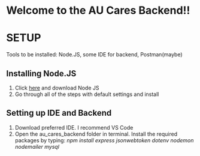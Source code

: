 # Welcome to the AU Cares Backend!!

# SETUP
Tools to be installed: Node.JS, some IDE for backend, Postman(maybe)

## Installing Node.JS
1. Click [here](https://nodejs.org/en/download/) and download Node JS
1. Go through all of the steps with default settings and install

## Setting up IDE and Backend

1. Download preferred IDE. I recommend VS Code
1. Open the au_cares_backend folder in terminal. Install the required packages by typing: *npm install express jsonwebtoken dotenv nodemon nodemailer mysql*